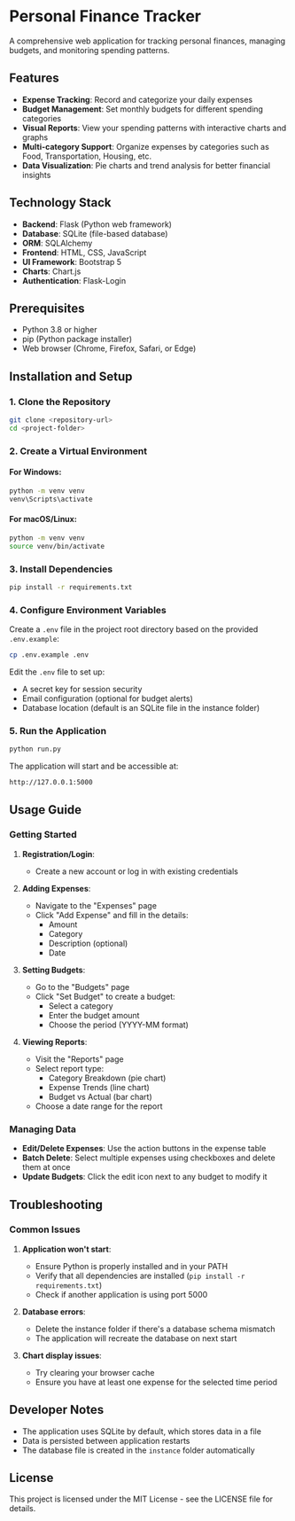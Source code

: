 # Personal Finance Tracker

A comprehensive web application for tracking personal finances, managing budgets, and monitoring spending patterns.

## Features

- **Expense Tracking**: Record and categorize your daily expenses
- **Budget Management**: Set monthly budgets for different spending categories
- **Visual Reports**: View your spending patterns with interactive charts and graphs
- **Multi-category Support**: Organize expenses by categories such as Food, Transportation, Housing, etc.
- **Data Visualization**: Pie charts and trend analysis for better financial insights

## Technology Stack

- **Backend**: Flask (Python web framework)
- **Database**: SQLite (file-based database)
- **ORM**: SQLAlchemy
- **Frontend**: HTML, CSS, JavaScript
- **UI Framework**: Bootstrap 5
- **Charts**: Chart.js
- **Authentication**: Flask-Login

## Prerequisites

- Python 3.8 or higher
- pip (Python package installer)
- Web browser (Chrome, Firefox, Safari, or Edge)

## Installation and Setup

### 1. Clone the Repository

```bash
git clone <repository-url>
cd <project-folder>
```

### 2. Create a Virtual Environment

#### For Windows:
```bash
python -m venv venv
venv\Scripts\activate
```

#### For macOS/Linux:
```bash
python -m venv venv
source venv/bin/activate
```

### 3. Install Dependencies

```bash
pip install -r requirements.txt
```

### 4. Configure Environment Variables

Create a `.env` file in the project root directory based on the provided `.env.example`:

```bash
cp .env.example .env
```

Edit the `.env` file to set up:
- A secret key for session security
- Email configuration (optional for budget alerts)
- Database location (default is an SQLite file in the instance folder)

### 5. Run the Application

```bash
python run.py
```

The application will start and be accessible at:
```
http://127.0.0.1:5000
```

## Usage Guide

### Getting Started

1. **Registration/Login**:
   - Create a new account or log in with existing credentials

2. **Adding Expenses**:
   - Navigate to the "Expenses" page
   - Click "Add Expense" and fill in the details:
     - Amount
     - Category
     - Description (optional)
     - Date

3. **Setting Budgets**:
   - Go to the "Budgets" page
   - Click "Set Budget" to create a budget:
     - Select a category
     - Enter the budget amount
     - Choose the period (YYYY-MM format)

4. **Viewing Reports**:
   - Visit the "Reports" page
   - Select report type:
     - Category Breakdown (pie chart)
     - Expense Trends (line chart)
     - Budget vs Actual (bar chart)
   - Choose a date range for the report

### Managing Data

- **Edit/Delete Expenses**: Use the action buttons in the expense table
- **Batch Delete**: Select multiple expenses using checkboxes and delete them at once
- **Update Budgets**: Click the edit icon next to any budget to modify it

## Troubleshooting

### Common Issues

1. **Application won't start**:
   - Ensure Python is properly installed and in your PATH
   - Verify that all dependencies are installed (`pip install -r requirements.txt`)
   - Check if another application is using port 5000

2. **Database errors**:
   - Delete the instance folder if there's a database schema mismatch
   - The application will recreate the database on next start

3. **Chart display issues**:
   - Try clearing your browser cache
   - Ensure you have at least one expense for the selected time period

## Developer Notes

- The application uses SQLite by default, which stores data in a file
- Data is persisted between application restarts
- The database file is created in the `instance` folder automatically

## License

This project is licensed under the MIT License - see the LICENSE file for details. 